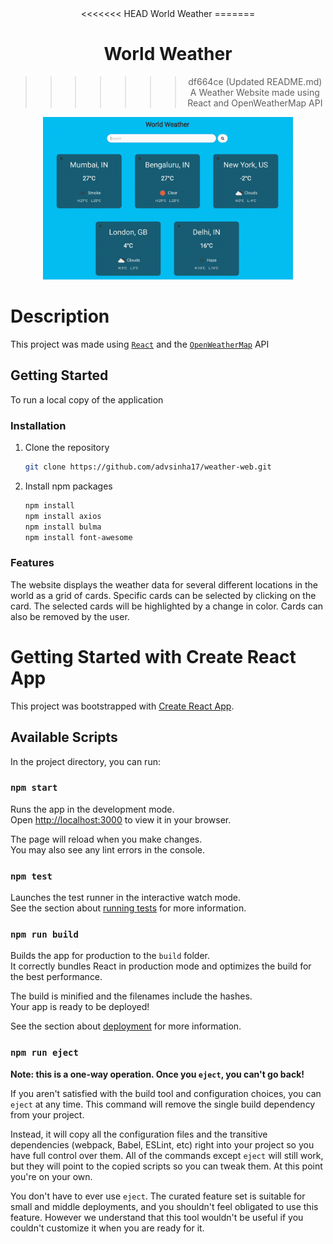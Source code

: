 <div align="center">
<<<<<<< HEAD
World Weather
=======

# World Weather

>>>>>>> df664ce (Updated README.md)
A Weather Website made using React and OpenWeatherMap API

<img src="demo.gif" width="400" alt="Website Demo"/>

</div>

# Description

This project was made using [`React`](https://github.com/facebook/react) and the [`OpenWeatherMap`](https://openweathermap.org/api) API

## Getting Started

To run a local copy of the application

### Installation

1. Clone the repository
    ```sh
    git clone https://github.com/advsinha17/weather-web.git
    ```
2. Install npm packages
    ```sh
    npm install
    npm install axios
    npm install bulma
    npm install font-awesome
    ```

### Features 

The website displays the weather data for several different locations in the world as a grid of cards. Specific cards can be selected by clicking on the card. The selected cards will be highlighted by a change in color. Cards can also be removed by the user.

# Getting Started with Create React App

This project was bootstrapped with [Create React App](https://github.com/facebook/create-react-app).

## Available Scripts

In the project directory, you can run:

### `npm start`

Runs the app in the development mode.\
Open [http://localhost:3000](http://localhost:3000) to view it in your browser.

The page will reload when you make changes.\
You may also see any lint errors in the console.

### `npm test`

Launches the test runner in the interactive watch mode.\
See the section about [running tests](https://facebook.github.io/create-react-app/docs/running-tests) for more information.

### `npm run build`

Builds the app for production to the `build` folder.\
It correctly bundles React in production mode and optimizes the build for the best performance.

The build is minified and the filenames include the hashes.\
Your app is ready to be deployed!

See the section about [deployment](https://facebook.github.io/create-react-app/docs/deployment) for more information.

### `npm run eject`

**Note: this is a one-way operation. Once you `eject`, you can't go back!**

If you aren't satisfied with the build tool and configuration choices, you can `eject` at any time. This command will remove the single build dependency from your project.

Instead, it will copy all the configuration files and the transitive dependencies (webpack, Babel, ESLint, etc) right into your project so you have full control over them. All of the commands except `eject` will still work, but they will point to the copied scripts so you can tweak them. At this point you're on your own.

You don't have to ever use `eject`. The curated feature set is suitable for small and middle deployments, and you shouldn't feel obligated to use this feature. However we understand that this tool wouldn't be useful if you couldn't customize it when you are ready for it.
